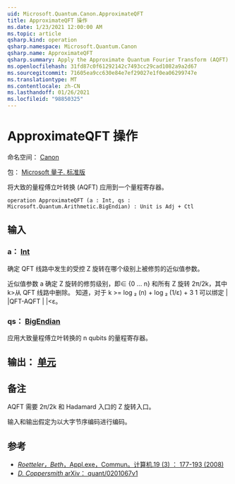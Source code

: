 ```yaml
---
uid: Microsoft.Quantum.Canon.ApproximateQFT
title: ApproximateQFT 操作
ms.date: 1/23/2021 12:00:00 AM
ms.topic: article
qsharp.kind: operation
qsharp.namespace: Microsoft.Quantum.Canon
qsharp.name: ApproximateQFT
qsharp.summary: Apply the Approximate Quantum Fourier Transform (AQFT) to a quantum register.
ms.openlocfilehash: 31fd87c0f61292142c7493cc29cad1082a9a2d67
ms.sourcegitcommit: 71605ea9cc630e84e7ef29027e1f0ea06299747e
ms.translationtype: MT
ms.contentlocale: zh-CN
ms.lasthandoff: 01/26/2021
ms.locfileid: "98850325"
---
```

# <a name="approximateqft-operation"></a>ApproximateQFT 操作

命名空间： [Canon](xref:Microsoft.Quantum.Canon)

包： [Microsoft 量子. 标准版](https://nuget.org/packages/Microsoft.Quantum.Standard)


将大致的量程傅立叶转换 (AQFT) 应用到一个量程寄存器。

```qsharp
operation ApproximateQFT (a : Int, qs : Microsoft.Quantum.Arithmetic.BigEndian) : Unit is Adj + Ctl
```


## <a name="input"></a>输入

### <a name="a--int"></a>a： [Int](xref:microsoft.quantum.lang-ref.int)

确定 QFT 线路中发生的受控 Z 旋转在哪个级别上被修剪的近似值参数。

近似值参数 a 确定 Z 旋转的修剪级别，即∈ {0 ... n} 和所有 Z 旋转 2π/2k，其中 k>从 QFT 线路中删除。 知道，对于 k >= log ₂ (n) + log ₂ (1/ε) + 3 1 可以绑定 | |QFT-AQFT | |<ε。


### <a name="qs--bigendian"></a>qs： [BigEndian](xref:Microsoft.Quantum.Arithmetic.BigEndian)

应用大致量程傅立叶转换的 n qubits 的量程寄存器。



## <a name="output--unit"></a>输出： [单元](xref:microsoft.quantum.lang-ref.unit)



## <a name="remarks"></a>备注

AQFT 需要 2π/2k 和 Hadamard 入口的 Z 旋转入口。

输入和输出假定为以大字节序编码进行编码。

## <a name="references"></a>参考

- [*Roetteler，Beth*，Appl.exe，Commun。计算机.19 (3) ： 177-193 (2008)](http://doi.org/10.1007/s00200-008-0072-2)
- [*D. Coppersmith* arXiv： quant/0201067v1](https://arxiv.org/abs/quant-ph/0201067)